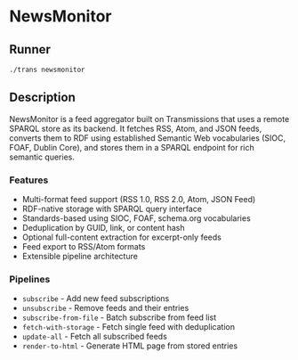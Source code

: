 # NewsMonitor

## Runner

```sh
./trans newsmonitor
```

## Description

NewsMonitor is a feed aggregator built on Transmissions that uses a remote SPARQL store as its backend. It fetches RSS, Atom, and JSON feeds, converts them to RDF using established Semantic Web vocabularies (SIOC, FOAF, Dublin Core), and stores them in a SPARQL endpoint for rich semantic queries.

### Features

- Multi-format feed support (RSS 1.0, RSS 2.0, Atom, JSON Feed)
- RDF-native storage with SPARQL query interface
- Standards-based using SIOC, FOAF, schema.org vocabularies
- Deduplication by GUID, link, or content hash
- Optional full-content extraction for excerpt-only feeds
- Feed export to RSS/Atom formats
- Extensible pipeline architecture

### Pipelines

- `subscribe` - Add new feed subscriptions
- `unsubscribe` - Remove feeds and their entries
- `subscribe-from-file` - Batch subscribe from feed list
- `fetch-with-storage` - Fetch single feed with deduplication
- `update-all` - Fetch all subscribed feeds
- `render-to-html` - Generate HTML page from stored entries

